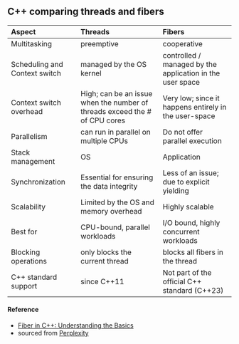 ## C++ comparing threads and fibers

| **Aspect** | **Threads** | **Fibers** |
|:------------------|:---------------------------------|:---------------------------------|
| Multitasking | preemptive | cooperative |
| Scheduling and Context switch | managed by the OS kernel | controlled / managed by the application in the user space |
| Context switch overhead | High; can be an issue when the number of threads exceed the # of CPU cores | Very low; since it happens entirely in the user-space | 
| Parallelism | can run in parallel on multiple CPUs | Do not offer parallel execution |
| Stack management | OS | Application |
| Synchronization | Essential for ensuring the data integrity | Less of an issue; due to explicit yielding |
| Scalability | Limited by the OS and memory overhead | Highly scalable |
| Best for | CPU-bound, parallel workloads | I/O bound, highly concurrent workloads |
| Blocking operations | only blocks the current thread | blocks all fibers in the thread |
| C++ standard support | since C++11 | Not part of the official C++ standard (C++23) | 

#### Reference
- [Fiber in C++: Understanding the Basics](https://agraphicsguynotes.com/posts/fiber_in_cpp_understanding_the_basics/)
- sourced from [Perplexity](https://www.perplexity.ai)
